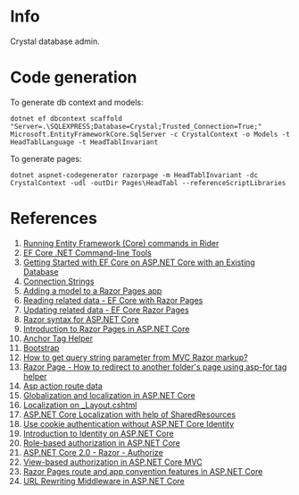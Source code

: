 # Info

Crystal database admin.

# Code generation

To generate db context and models:
```
dotnet ef dbcontext scaffold "Server=.\SQLEXPRESS;Database=Crystal;Trusted_Connection=True;" Microsoft.EntityFrameworkCore.SqlServer -c CrystalContext -o Models -t HeadTablLanguage -t HeadTablInvariant
```

To generate pages:
```
dotnet aspnet-codegenerator razorpage -m HeadTablInvariant -dc CrystalContext -udl -outDir Pages\HeadTabl --referenceScriptLibraries
```

# References

1. [Running Entity Framework (Core) commands in Rider](https://blog.jetbrains.com/dotnet/2017/08/09/running-entity-framework-core-commands-rider/)
2. [EF Core .NET Command-line Tools](https://docs.microsoft.com/en-us/ef/core/miscellaneous/cli/dotnet)
3. [Getting Started with EF Core on ASP.NET Core with an Existing Database](https://docs.microsoft.com/en-us/ef/core/get-started/aspnetcore/existing-db)
4. [Connection Strings](https://docs.microsoft.com/en-us/ef/core/miscellaneous/connection-strings)
5. [Adding a model to a Razor Pages app](https://docs.microsoft.com/en-us/aspnet/core/tutorials/razor-pages/model)
6. [Reading related data - EF Core with Razor Pages](https://docs.microsoft.com/en-us/aspnet/core/data/ef-rp/read-related-data)
7. [Updating related data - EF Core Razor Pages](https://docs.microsoft.com/en-us/aspnet/core/data/ef-rp/update-related-data#create-a-base-class-to-share-common-code)
8. [Razor syntax for ASP.NET Core](https://docs.microsoft.com/en-us/aspnet/core/mvc/views/razor)
9. [Introduction to Razor Pages in ASP.NET Core](https://docs.microsoft.com/en-us/aspnet/core/mvc/razor-pages)
10. [Anchor Tag Helper](https://docs.microsoft.com/en-us/aspnet/core/mvc/views/tag-helpers/built-in/anchor-tag-helper)
11. [Bootstrap](http://getbootstrap.com/docs/3.3/)
12. [How to get query string parameter from MVC Razor markup?](https://stackoverflow.com/questions/11248064/how-to-get-query-string-parameter-from-mvc-razor-markup)
13. [Razor Page - How to redirect to another folder's page using asp-for tag helper](https://stackoverflow.com/questions/45703640/razor-page-how-to-redirect-to-another-folders-page-using-asp-for-tag-helper)
14. [Asp action route data](https://stackoverflow.com/questions/39096582/asp-action-route-data)
15. [Globalization and localization in ASP.NET Core](https://docs.microsoft.com/en-us/aspnet/core/fundamentals/localization)
16. [Localization on _Layout.cshtml](https://stackoverflow.com/questions/43564843/localization-on-layout-cshtml?utm_medium=organic&utm_source=google_rich_qa&utm_campaign=google_rich_qa)
17. [ASP.NET Core Localization with help of SharedResources](https://stackoverflow.com/questions/42647384/asp-net-core-localization-with-help-of-sharedresources?utm_medium=organic&utm_source=google_rich_qa&utm_campaign=google_rich_qa)
18. [Use cookie authentication without ASP.NET Core Identity](https://docs.microsoft.com/en-us/aspnet/core/security/authentication/cookie?tabs=aspnetcore2x)
19. [Introduction to Identity on ASP.NET Core](https://docs.microsoft.com/en-us/aspnet/core/security/authentication/identity?tabs=visual-studio%2Caspnetcore2x)
20. [Role-based authorization in ASP.NET Core](https://docs.microsoft.com/en-us/aspnet/core/security/authorization/roles?view=aspnetcore-2.1)
21. [ASP.NET Core 2.0 - Razor - Authorize](https://stackoverflow.com/questions/46879041/asp-net-core-2-0-razor-authorize)
22. [View-based authorization in ASP.NET Core MVC](https://docs.microsoft.com/en-us/aspnet/core/security/authorization/views?view=aspnetcore-2.1&tabs=aspnetcore2x)
23. [Razor Pages route and app convention features in ASP.NET Core](https://docs.microsoft.com/en-us/aspnet/core/mvc/razor-pages/razor-pages-conventions?view=aspnetcore-2.1)
24. [URL Rewriting Middleware in ASP.NET Core](https://docs.microsoft.com/en-us/aspnet/core/fundamentals/url-rewriting?view=aspnetcore-2.1&tabs=aspnetcore2x)